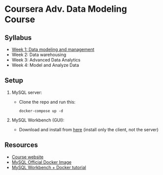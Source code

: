 # Coursera Adv. Data Modeling Course

## Syllabus
- [Week 1: Data modeling and management](./notes.md#week-1-data-modeling-and-management)
- Week 2: Data warehousing
- Week 3: Advanced Data Analytics
- Week 4: Model and Analyze Data

## Setup

1. MySQL server:
    - Clone the repo and run this:
        ```
        docker-compose up -d
        ```

2. MySQL Workbench (GUI): 
    - Download and install from [here](https://dev.mysql.com/downloads/workbench/) (install only the client, not the server)


## Resources
- [Course website](https://www.coursera.org/learn/advanced-data-modeling)
- [MySQL Official Docker Image](https://hub.docker.com/_/mysql)
- [MySQL Workbench + Docker tutorial](https://www.youtube.com/watch?v=kphq2TsVRIs)
